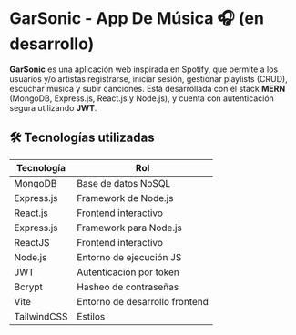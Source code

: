 # GarSonic - App De Música 🎧 (en desarrollo)

**GarSonic** es una aplicación web inspirada en Spotify, que permite a los usuarios y/o artistas registrarse, iniciar sesión, gestionar playlists (CRUD), escuchar música y subir canciones. Está desarrollada con el stack **MERN** (MongoDB, Express.js, React.js y Node.js), y cuenta con autenticación segura utilizando **JWT**.

## 🛠️ Tecnologías utilizadas

| Tecnología | Rol |
|------------|------|
| MongoDB    | Base de datos NoSQL |
| Express.js | Framework de Node.js |
| React.js   | Frontend interactivo |
| Express.js | Framework para Node.js |
| ReactJS  | Frontend interactivo |
| Node.js    | Entorno de ejecución JS |
| JWT        | Autenticación por token |
| Bcrypt     | Hasheo de contraseñas |
| Vite       | Entorno de desarrollo frontend |
| TailwindCSS | Estilos |

